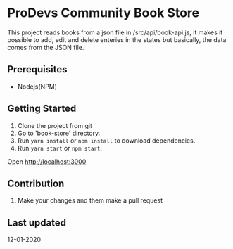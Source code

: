 # ProDevs Community Book Store

This project reads books from a json file in /src/api/book-api.js, it makes it possible to add, edit and delete enteries in the states but basically, the data comes from the JSON file.


## Prerequisites
* Nodejs(NPM) 



## Getting Started

1. Clone the project from git
2. Go to 'book-store' directory.
3. Run `yarn install` or `npm install` to download dependencies.
4. Run `yarn start` or `npm start`.


Open [http://localhost:3000](http://localhost:3000)



## Contribution

1. Make your changes and them make a pull request

## Last updated

12-01-2020


